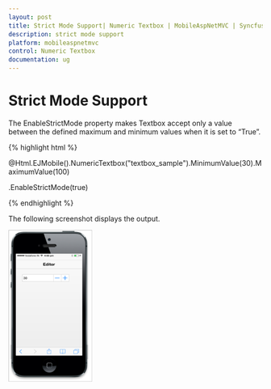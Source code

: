 ```yaml
---
layout: post
title: Strict Mode Support| Numeric Textbox | MobileAspNetMVC | Syncfusion
description: strict mode support
platform: mobileaspnetmvc
control: Numeric Textbox
documentation: ug
---
```


# Strict Mode Support

The EnableStrictMode property makes Textbox accept only a value between the defined maximum and minimum values when it is set to “True”.

{% highlight html %}

@Html.EJMobile().NumericTextbox("textbox_sample").MinimumValue(30).MaximumValue(100)


.EnableStrictMode(true)


{% endhighlight %}

The following screenshot displays the output.

![](Strict-Mode-Support_images/Strict-Mode-Support_img1.png)


